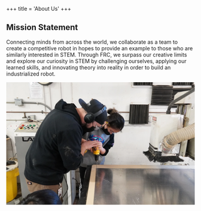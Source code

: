 +++
title = 'About Us'
+++

## Mission Statement
Connecting minds from across the world, we collaborate as a team to create a competitive robot in hopes to provide an example to those who are similarly interested in STEM. Through FRC, we surpass our creative limits and explore our curiosity in STEM by challenging ourselves, applying our learned skills, and innovating theory into reality in order to build an industrialized robot.

<img src="hero.png" align="left" />

